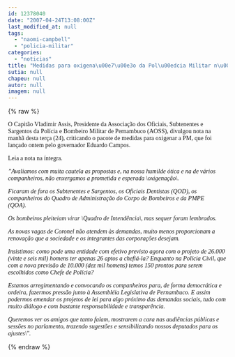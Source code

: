 ```yaml
---
id: 12378040
date: "2007-04-24T13:08:00Z"
last_modified_at: null
tags:
  - "naomi-campbell"
  - "policia-militar"
categories:
  - "noticias"
title: "Medidas para oxigena\u00e7\u00e3o da Pol\u00edcia Militar n\u00e3o agradam a Associa\u00e7\u00e3o dos Oficiais"
sutia: null
chapeu: null
autor: null
imagem: null
---
```

{% raw %}
<p><P><FONT face=Verdana>O Capitão Vladimir Assis, Presidente da </FONT><FONT face=Verdana>Associação dos Oficiais, Subtenentes e </FONT><FONT face=Verdana>Sargentos da Polícia e Bombeiro Militar de Pernambuco </FONT><FONT face=Verdana>(AOSS), divulgou nota na manhã desta terça </FONT><FONT face=Verdana>(24), criticando o pacote de medidas para </FONT><FONT face=Verdana>oxigenar a PM, que foi lançado ontem pelo </FONT><FONT face=Verdana>governador Eduardo Campos. </FONT></P></p>
<p><P><FONT face=Verdana>Leia a nota na íntegra.</FONT></P></p>
<p><P><EM><FONT face=Verdana>”Avaliamos com muita cautela as propostas e, </FONT><FONT face=Verdana>na nossa humilde ótica e na de vários companheiros, não enxergamos a p</FONT><FONT face=Verdana>rometida e esperada \oxigenação\. </FONT><FONT face=Verdana></FONT></EM></P></p>
<p><P><EM><FONT face=Verdana>Ficaram de fora os Subtenentes e Sargentos, </FONT><FONT face=Verdana>os Oficiais Dentistas (QOD), os companheiros do Quadro de Administração do </FONT></EM><FONT face=Verdana><EM>Corpo de Bombeiros e da PMPE <BR>(QOA).</EM></FONT></P></p>
<p><P><EM><FONT face=Verdana>Os bombeiros pleiteiam virar \Quadro </FONT><FONT face=Verdana>de Intendência\, mas sequer foram lembrados.</FONT></EM></P></p>
<p><P><EM><FONT face=Verdana>As novas vagas de Coronel não atendem às </FONT><FONT face=Verdana>demandas, muito menos proporcionam a renovação que a sociedade e os </FONT><FONT face=Verdana>integrantes das corporações desejam.</FONT></EM></P></p>
<p><P><EM><FONT face=Verdana>Insistimos: como pode uma entidade com </FONT><FONT face=Verdana>efetivo previsto agora com o projeto de 26.000 (vinte e seis mil) homens ter </FONT><FONT face=Verdana>apenas 26 aptos a chefiá-la? </FONT><FONT face=Verdana>Enquanto na Polícia Civil, que com a nova </FONT><FONT face=Verdana>previsão de 10.000 (dez mil homens) temos 150 prontos para serem </FONT><FONT face=Verdana>escolhidos como Chefe de Polícia?</FONT></EM></P></p>
<p><P><EM><FONT face=Verdana>Estamos arregimentando e convocando os c</FONT><FONT face=Verdana>ompanheiros para, de forma democrática e ordeira, fazermos pressão junto </FONT><FONT face=Verdana>à Assembléia Legislativa de Pernambuco.&nbsp;E assim podermos emendar os projetos de lei para algo próximo </FONT></EM><EM><FONT face=Verdana>das demandas sociais, tudo com muito diálogo e com bastante responsabilidade </FONT><FONT face=Verdana>e transparência.</FONT></EM></P></p>
<p><P><EM><FONT face=Verdana>Queremos ver os amigos que tanto falam, </FONT><FONT face=Verdana>mostrarem a cara nas audiências públicas e sessões no parlamento, trazendo </FONT><FONT face=Verdana>sugestões e sensibilizando nossos deputados para os ajustes\".</FONT></EM></P> </p>
{% endraw %}